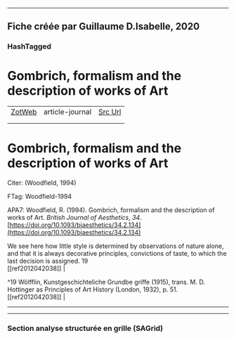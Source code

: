 
----
Fiche créée par Guillaume D.Isabelle, 2020 
---- 

### HashTagged 





# Gombrich, formalism and the description of works of Art
|       |       |       |
|  ---  |  ---  |  ---  |
|   [ZotWeb](http://zotero.org/users/180474/items/QF5X7LIU)    | article-journal      | [Src Url](undefined)      |
|       |       |       |
|       |       |       |

Gombrich, formalism and the description of works of Art
=======================================================



Citer: (Woodfield, 1994)

FTag: Woodfield-1994

APA7: Woodfield, R. (1994). Gombrich, formalism and the description of works of Art. _British Journal of Aesthetics_, _34_. [https://doi.org/10.1093/bjaesthetics/34.2.134](https://doi.org/10.1093/bjaesthetics/34.2.134)



We see here how little style is determined by observations of nature alone, and that it is always decorative principles, convictions of taste, to which the last decision is assigned. 19  
  [[ref2012042038]] | 



^19 Wölfflin, Kunstgeschichteliche Grundbe griffe (1915), trans. M. D. Hottinger as Principles of Art History (London, 1932), p. 51.  
  [[ref2012042038]] | 






----

----



### Section analyse structurée en grille (SAGrid)


